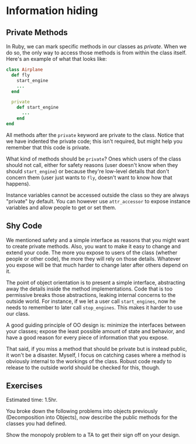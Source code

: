 # Information hiding
## Private Methods

In Ruby, we can mark specific methods in our classes as
*private*. When we do so, the only way to access those methods is from
within the class itself. Here's an example of what that looks like:

```ruby
class Airplane
  def fly
    start_engine
    ...
  end

  private
    def start_engine
      ...
    end
end
```

All methods after the `private` keyword are private to the
class. Notice that we have indented the private code; this isn't
required, but might help you remember that this code is private.

What kind of methods should be `private`? Ones which users of the
class should not call, either for safety reasons (user doesn't know
when they should `start_engine`) or because they're low-level details
that don't concern them (user just wants to `fly`, doesn't want to
know how that happens).

Instance variables cannot be accessed outside the class so they are
always "private" by default. You can however use `attr_accessor` to
expose instance variables and allow people to get or set them.

## Shy Code
We mentioned safety and a simple interface as reasons that you might
want to create private methods. Also, you want to make it easy to
change and extend your code. The more you expose to users of the class
(whether people or other code), the more they will rely on those
details. Whatever you expose will be that much harder to change later
after others depend on it.

The point of object orientation is to present a simple interface,
abstracting away the details inside the method implementations. Code
that is too permissive breaks those abstractions, leaking internal
concerns to the outside world. For instance, if we let a user call
`start_engines`, now he needs to remember to later call
`stop_engines`. This makes it harder to use our class.

A good guiding principle of OO design is: minimize the interfaces
between your classes; expose the least possible amount of state and
behavior, and have a good reason for every piece of information that
you expose.

That said, if you miss a method that should be private but is instead
public, it won't be a disaster. Myself, I focus on catching cases
where a method is obviously internal to the workings of the
class. Robust code ready to release to the outside world should be
checked for this, though.

## Exercises
Estimated time: 1.5hr.

You broke down the following problems into objects previously
(Decomposition into Objects), now describe the public methods for the
classes you had defined.

Show the monopoly problem to a TA to get their sign off on your
design.
